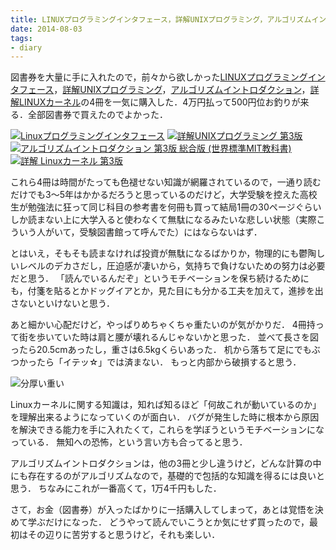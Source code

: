 ```yaml
---
title: LINUXプログラミングインタフェース，詳解UNIXプログラミング，アルゴリズムイントロダクション，詳解LINUXカーネルを購入した
date: 2014-08-03
tags:
- diary
---
```

図書券を大量に手に入れたので，前々から欲しかった[LINUXプログラミングインタフェース](http://www.amazon.co.jp/exec/obidos/ASIN/487311585X/hifumiass-22/ref=nosim/)，[詳解UNIXプログラミング](http://www.amazon.co.jp/exec/obidos/ASIN/B00KRB9U8K/hifumiass-22/ref=nosim/)，[アルゴリズムイントロダクション](http://www.amazon.co.jp/exec/obidos/ASIN/476490408X/hifumiass-22/ref=nosim/)，[詳解LINUXカーネル](http://www.amazon.co.jp/exec/obidos/ASIN/487311313X/hifumiass-22/ref=nosim/)の4冊を一気に購入した．4万円払って500円位お釣りが来る．全部図書券で買えたのでよかった．

[![Linuxプログラミングインタフェース](http://ecx.images-amazon.com/images/I/51hm94xagHL._SL160_.jpg)](http://www.amazon.co.jp/exec/obidos/ASIN/487311585X/hifumiass-22/ref=nosim/)
[![詳解UNIXプログラミング 第3版](http://ecx.images-amazon.com/images/I/51L6CwNG11L._SL160_.jpg)](http://www.amazon.co.jp/exec/obidos/ASIN/B00KRB9U8K/hifumiass-22/ref=nosim/)
[![アルゴリズムイントロダクション 第3版 総合版 (世界標準MIT教科書)](http://ecx.images-amazon.com/images/I/513sTP14H%2BL._SL160_.jpg)](http://www.amazon.co.jp/exec/obidos/ASIN/476490408X/hifumiass-22/ref=nosim/)
[![詳解 Linuxカーネル 第3版](http://ecx.images-amazon.com/images/I/418I6s7Eq-L._SL160_.jpg)](http://www.amazon.co.jp/exec/obidos/ASIN/487311313X/hifumiass-22/ref=nosim/)

これら4冊は時間がたっても色褪せない知識が網羅されているので，一通り読むだけでも3〜5年はかかるだろうと思っているのだけど，大学受験を控えた高校生が勉強法に狂って同じ科目の参考書を何冊も買って結局1冊の30ページぐらいしか読まない上に大学入ると使わなくて無駄になるみたいな悲しい状態（実際こういう人がいて，受験図書館って呼んでた）にはならないはず．

とはいえ，そもそも読まなければ投資が無駄になるばかりか，物理的にも鬱陶しいレベルのデカさだし，圧迫感が凄いから，気持ちで負けないための努力は必要だと思う．
「読んでいるんだぞ」というモチベーションを保ち続けるためにも，付箋を貼るとかドッグイアとか，見た目にも分かる工夫を加えて，進捗を出さないといけないと思う．

あと細かい心配だけど，やっぱりめちゃくちゃ重たいのが気がかりだ．
4冊持って街を歩いていた時は肩と腰が壊れるんじゃないかと思った．
並べて長さを図ったら20.5cmあったし，重さは6.5kgくらいあった．
机から落ちて足にでもぶつかったら「イテッ☆」では済まない．
もっと内部から破損すると思う．

![分厚い重い](http://30d.jp/img/hfm/public/b59da5b7-9948-47e2-8ef3-739730f4bb85_large.jpg)

Linuxカーネルに関する知識は，知れば知るほど「何故これが動いているのか」を理解出来るようになっていくのが面白い．
バグが発生した時に根本から原因を解決できる能力を手に入れたくて，これらを学ぼうというモチベーションになっている．
無知への恐怖，という言い方も合ってると思う．

アルゴリズムイントロダクションは，他の3冊と少し違うけど，どんな計算の中にも存在するのがアルゴリズムなので，基礎的で包括的な知識を得るには良いと思う．
ちなみにこれが一番高くて，1万4千円もした．

さて，お金（図書券）が入ったばかりに一括購入してしまって，あとは覚悟を決めて学ぶだけになった．
どうやって読んでいこうとか気にせず買ったので，最初はその辺りに苦労すると思うけど，それも楽しい．
